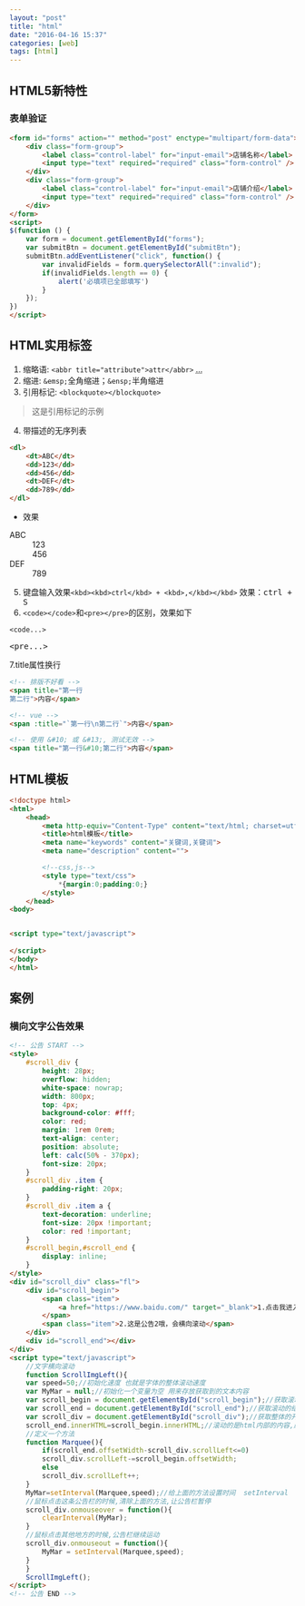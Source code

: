 ```yaml
---
layout: "post"
title: "html"
date: "2016-04-16 15:37"
categories: [web]
tags: [html]
---
```


## HTML5新特性

### 表单验证

```html
<form id="forms" action="" method="post" enctype="multipart/form-data">
    <div class="form-group">
        <label class="control-label" for="input-email">店铺名称</label>
        <input type="text" required="required" class="form-control" />
    </div>
    <div class="form-group">
        <label class="control-label" for="input-email">店铺介绍</label>
        <input type="text" required="required" class="form-control" />
    </div>
</form>
<script>
$(function () {
    var form = document.getElementById("forms");
    var submitBtn = document.getElementById("submitBtn");
    submitBtn.addEventListener("click", function() {
        var invalidFields = form.querySelectorAll(":invalid");
        if(invalidFields.length == 0) {
            alert('必填项已全部填写')
        }
    });
})
</script>
```

## HTML实用标签

1. 缩略语: `<abbr title="attribute">attr</abbr>` <abbr title="省略的话">...</abbr>
2. 缩进: `&emsp;`全角缩进；`&ensp;`半角缩进
3. 引用标记: `<blockquote></blockquote>`

<blockquote>这是引用标记的示例</blockquote>

4. 带描述的无序列表

```html
<dl>
    <dt>ABC</dt>
    <dd>123</dd>
    <dd>456</dd>
    <dt>DEF</dt>
    <dd>789</dd>
</dl>
```
- 效果

<dl>
    <dt>ABC</dt>
    <dd>123</dd>
    <dd>456</dd>
    <dt>DEF</dt>
    <dd>789</dd>
</dl>

5. 键盘输入效果`<kbd><kbd>ctrl</kbd> + <kbd>,</kbd></kbd>` 效果：<kbd><kbd>ctrl</kbd> + <kbd>S</kbd></kbd>
6. `<code></code>`和`<pre></pre>`的区别，效果如下

<code>&lt;code...&gt;</code>
<pre>&lt;pre...&gt;</pre>

7.title属性换行

```html
<!-- 排版不好看 -->
<span title="第一行
第二行">内容</span>

<!-- vue -->
<span :title="`第一行\n第二行`">内容</span> 

<!-- 使用 &#10; 或 &#13;, 测试无效 -->
<span title="第一行&#10;第二行">内容</span> 
```

## HTML模板

```html
<!doctype html>
<html>
	<head>
		<meta http-equiv="Content-Type" content="text/html; charset=utf-8">
		<title>html模板</title>
		<meta name="keywords" content="关键词,关键词">
		<meta name="description" content="">

		<!--css,js-->
		<style type="text/css">
			*{margin:0;padding:0;}
		</style>
	</head>
<body>


<script type="text/javascript">
	
</script>
</body>
</html>
```

## 案例

### 横向文字公告效果

```html
<!-- 公告 START -->
<style>
    #scroll_div {
        height: 28px;
        overflow: hidden;
        white-space: nowrap;
        width: 800px;
        top: 4px;
        background-color: #fff;
        color: red;
        margin: 1rem 0rem;
        text-align: center;
        position: absolute;
        left: calc(50% - 370px);
        font-size: 20px;
    }
    #scroll_div .item {
        padding-right: 20px;
    }
    #scroll_div .item a {
        text-decoration: underline;
        font-size: 20px !important;
        color: red !important;
    }
    #scroll_begin,#scroll_end {
        display: inline;
    }
</style>
<div id="scroll_div" class="fl">
    <div id="scroll_begin">
        <span class="item">
            <a href="https://www.baidu.com/" target="_blank">1.点击我进入百度</a>
        </span>
        <span class="item">2.这是公告2哦，会横向滚动</span>
    </div>
    <div id="scroll_end"></div>
</div>
<script type="text/javascript">
    //文字横向滚动
    function ScrollImgLeft(){
    var speed=50;//初始化速度 也就是字体的整体滚动速度
    var MyMar = null;//初始化一个变量为空 用来存放获取到的文本内容
    var scroll_begin = document.getElementById("scroll_begin");//获取滚动的开头id
    var scroll_end = document.getElementById("scroll_end");//获取滚动的结束id
    var scroll_div = document.getElementById("scroll_div");//获取整体的开头id
    scroll_end.innerHTML=scroll_begin.innerHTML;//滚动的是html内部的内容,原生知识!
    //定义一个方法
    function Marquee(){
        if(scroll_end.offsetWidth-scroll_div.scrollLeft<=0)
        scroll_div.scrollLeft-=scroll_begin.offsetWidth;
        else
        scroll_div.scrollLeft++;
    }
    MyMar=setInterval(Marquee,speed);//给上面的方法设置时间  setInterval
    //鼠标点击这条公告栏的时候,清除上面的方法,让公告栏暂停
    scroll_div.onmouseover = function(){
        clearInterval(MyMar);
    }
    //鼠标点击其他地方的时候,公告栏继续运动
    scroll_div.onmouseout = function(){
        MyMar = setInterval(Marquee,speed);
    }
    }
    ScrollImgLeft();
</script>
<!-- 公告 END -->
```
